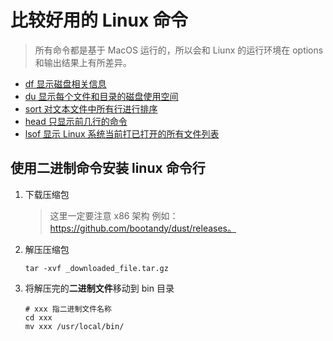 # 比较好用的 Linux 命令

> 所有命令都是基于 MacOS 运行的，所以会和 Liunx 的运行环境在 options 和输出结果上有所差异。

- [df 显示磁盘相关信息](Linux/df/README.md)
- [du 显示每个文件和目录的磁盘使用空间](Linux/du/README.md)
- [sort 对文本文件中所有行进行排序](Linux/sort/README.md)
- [head 只显示前几行的命令](Linux/head/README.md)
- [lsof 显示 Linux 系统当前打已打开的所有文件列表](Linux/lsof/README.md)

## 使用二进制命令安装 linux 命令行

1. 下载压缩包
   > 这里一定要注意 x86 架构
   例如：https://github.com/bootandy/dust/releases。

2. 解压压缩包

    ``` shell
    tar -xvf _downloaded_file.tar.gz
    ```

3. 将解压完的**二进制文件**移动到 bin 目录

    ```shell
    # xxx 指二进制文件名称
    cd xxx
    mv xxx /usr/local/bin/
    ```
